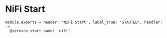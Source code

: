 
# NiFi Start

    module.exports = header: 'NiFi Start', label_true: 'STARTED', handler: ->
      @service.start name: 'nifi'
